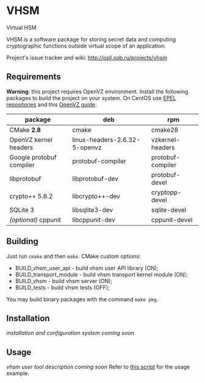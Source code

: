 VHSM
====

Virtual HSM

VHSM is a software package for storing secret data and computing cryptographic functions outside virtual scope of an application.

Project's issue tracker and wiki: http://osll.spb.ru/projects/vhsm

## Requirements

**Warning**: this project requires OpenVZ environment. Install the following packages to build the project on your system. On CentOS use [EPEL repositories](http://fedoraproject.org/wiki/EPEL/FAQ#How_can_I_install_the_packages_from_the_EPEL_software_repository.3F) and this [OpenVZ guide](http://www.howtoforge.com/installing-and-using-openvz-on-centos-6.4).

| package                  | deb                           | rpm               |
| ------------------------ | ----------------------------- | ----------------- |
| CMake **2.8**            | cmake                         | cmake28           |
| OpenVZ kernel headers    | linux-headers-2.6.32-5-openvz | vzkernel-headers  |
| Google protobuf compiler | protobuf-compiler             | protobuf-compiler |
| libprotobuf		   | libprotobuf-dev               | protobuf-devel    |
| crypto++ 5.6.2           | libcrypto++-dev               | cryptopp-devel    |
| SQLite 3 		   | libsqlite3-dev                | sqlite-devel      |
| *(optional)* cppunit	   | libcppunit-dev                | cppunit-devel     |

## Building
Just run `cmake` and then `make`. CMake custom options:

* BUILD_vhsm_user_api - build vhsm user API library (ON);
* BUILD_transport_module - build vhsm transport kernel module (ON);
* BUILD_vhsm - build vhsm server (ON);
* BUILD_tests - build vhsm tests (OFF);

You may build binary packages with the command `make pkg`.

## Installation
*installation and configuration system coming soon*

## Usage
*vhsm user tool description coming soon*
Refer to [this script](/src/run_project.sh) for the usage example.

